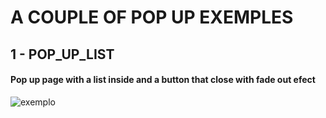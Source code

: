 # A COUPLE OF POP UP EXEMPLES

## 1 - POP_UP_LIST

#### Pop up page with a list inside and a button that close with fade out efect


![exemplo]('/Screenshot_50.jpg')
